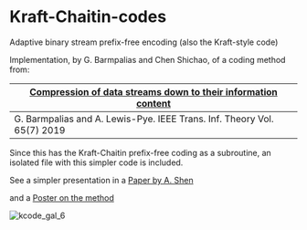 # Kraft-Chaitin-codes
Adaptive binary stream prefix-free encoding (also the  Kraft-style code)

Implementation, by G. Barmpalias and Chen Shichao, of a coding method from:

| [Compression of data streams down to their information content](https://arxiv.org/abs/1710.02092) |
| ------------------|
|G. Barmpalias and A. Lewis-Pye. IEEE Trans. Inf. Theory Vol. 65(7) 2019|

Since this has the Kraft-Chaitin 
prefix-free coding as a subroutine, an isolated file with this simpler code is included.

See a simpler presentation in a [Paper by A. Shen](https://arxiv.org/abs/2304.04852)

and a [Poster on the method](http://barmpalias.net/news_items/kcode_poster_light.pdf)

![kcode_gal_6](https://user-images.githubusercontent.com/4204057/196049720-db9e11e9-e2d7-478a-baa3-227afec09b7c.jpg)
